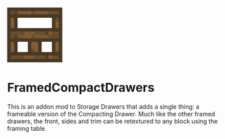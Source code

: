 ![](src/main/resources/logo.png)

# FramedCompactDrawers
This is an addon mod to Storage Drawers that adds a single thing: a frameable version of the Compacting Drawer. Much like the other framed drawers, the front, sides and trim can be retextured to any block using the framing table.
